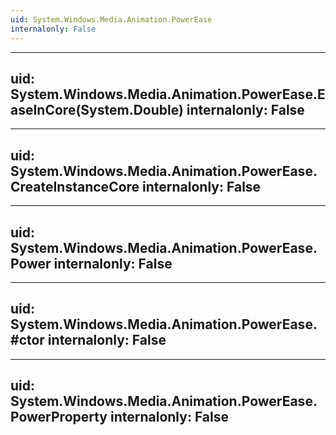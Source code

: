 ```yaml
---
uid: System.Windows.Media.Animation.PowerEase
internalonly: False
---
```


---
uid: System.Windows.Media.Animation.PowerEase.EaseInCore(System.Double)
internalonly: False
---

---
uid: System.Windows.Media.Animation.PowerEase.CreateInstanceCore
internalonly: False
---

---
uid: System.Windows.Media.Animation.PowerEase.Power
internalonly: False
---

---
uid: System.Windows.Media.Animation.PowerEase.#ctor
internalonly: False
---

---
uid: System.Windows.Media.Animation.PowerEase.PowerProperty
internalonly: False
---
